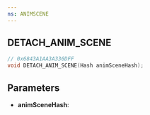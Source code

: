```yaml
---
ns: ANIMSCENE
---
```

## DETACH_ANIM_SCENE

```c
// 0x6843A1AA3A336DFF
void DETACH_ANIM_SCENE(Hash animSceneHash);
```

## Parameters
* **animSceneHash**:
